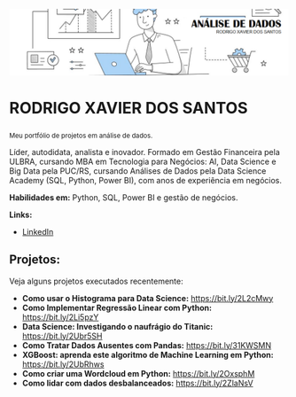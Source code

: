 <p align="center">
  <img src="banner2_1.png" >
</p>

# RODRIGO XAVIER DOS SANTOS
<sub>Meu portfólio de projetos em análise de dados.</sub>

Líder, autodidata, analista e inovador. Formado em Gestão Financeira pela ULBRA, cursando MBA em Tecnologia para Negócios: AI, Data Science e Big Data pela PUC/RS, cursando Análises de Dados pela Data Science Academy (SQL, Python, Power BI), com anos de experiência em negócios.

**Habilidades em:** Python, SQL, Power BI e gestão de negócios.

**Links:**
* [LinkedIn]([https://www.linkedin.com/in/carlosfab](https://www.linkedin.com/in/rodrigo-xavier-dos-santos-75174110a/))



## Projetos:
Veja alguns projetos executados recentemente:

* **Como usar o Histograma para Data Science:** https://bit.ly/2L2cMwy
* **Como Implementar Regressão Linear com Python:** https://bit.ly/2Li5pzY
* **Data Science: Investigando o naufrágio do Titanic:** https://bit.ly/2Ubr5SH
* **Como Tratar Dados Ausentes com Pandas:** https://bit.ly/31KWSMN
* **XGBoost: aprenda este algoritmo de Machine Learning em Python:** https://bit.ly/2UbRhws
* **Como criar uma Wordcloud em Python:** https://bit.ly/2OxsphM
* **Como lidar com dados desbalanceados:** https://bit.ly/2ZlaNsV
